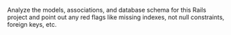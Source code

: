 Analyze the models, associations, and database schema for this Rails project and point out any red flags like missing indexes, not null constraints, foreign keys, etc.
